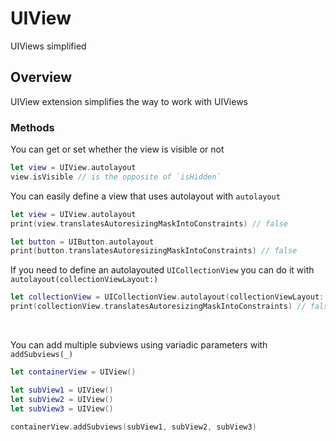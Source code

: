 # UIView

UIViews simplified

## Overview

UIView extension simplifies the way to work with UIViews

### Methods

You can get or set whether the view is visible or not

```swift 
let view = UIView.autolayout
view.isVisible // is the opposite of `isHidden`
```

You can easily define a view that uses autolayout with `autolayout`

```swift
let view = UIView.autolayout
print(view.translatesAutoresizingMaskIntoConstraints) // false

let button = UIButton.autolayout
print(button.translatesAutoresizingMaskIntoConstraints) // false
```

If you need to define an autolayouted `UICollectionView` you can do it with `autolayout(collectionViewLayout:)`

```swift
let collectionView = UICollectionView.autolayout(collectionViewLayout: UICollectionViewLayout())
print(collectionView.translatesAutoresizingMaskIntoConstraints) // false
```

 

You can add multiple subviews using variadic parameters with `addSubviews(_)`
```swift
let containerView = UIView()

let subView1 = UIView()
let subView2 = UIView()
let subView3 = UIView()

containerView.addSubviews(subView1, subView2, subView3)
```
